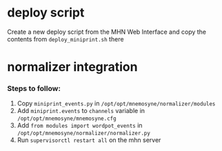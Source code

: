 # deploy script

Create a new deploy script from the MHN Web Interface and copy the contents from `deploy_miniprint.sh` there

# normalizer integration

### Steps to follow:

1. Copy `miniprint_events.py` in `/opt/opt/mnemosyne/normalizer/modules`
2. Add `miniprint.events` to `channels` variable in `/opt/opt/mnemosyne/mnemosyne.cfg` 
3. Add `from modules import wordpot_events` in `/opt/opt/mnemosyne/normalizer/normalizer.py`
3. Run `supervisorctl restart all` on the mhn server